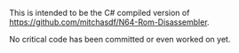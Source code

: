 This is intended to be the C# compiled version of https://github.com/mitchasdf/N64-Rom-Disassembler.

No critical code has been committed or even worked on yet.